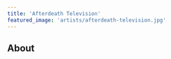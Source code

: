 ```yaml
---
title: 'Afterdeath Television'
featured_image: 'artists/afterdeath-television.jpg'
---
```


## About


